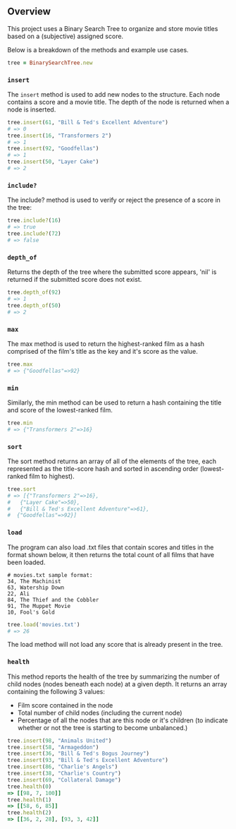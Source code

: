 ## Overview

This project uses a Binary Search Tree to organize and store movie titles based on a (subjective) assigned score.

Below is a breakdown of the methods and example use cases.


```ruby
tree = BinarySearchTree.new
```

### `insert`

The `insert` method is used to add new nodes to the structure. Each node contains a score and a movie title. The depth of the node is returned when a node is inserted.

```ruby
tree.insert(61, "Bill & Ted's Excellent Adventure")
# => 0
tree.insert(16, "Transformers 2")
# => 1
tree.insert(92, "Goodfellas")
# => 1
tree.insert(50, "Layer Cake")
# => 2
```

### `include?`

The include? method is used to verify or reject the presence of a score in the tree:

```ruby
tree.include?(16)
# => true
tree.include?(72)
# => false
```

### `depth_of`

Returns the depth of the tree where the submitted score appears, 'nil' is returned if the submitted score does not exist.

```ruby
tree.depth_of(92)
# => 1
tree.depth_of(50)
# => 2
```

### `max`

The max method is used to return the highest-ranked film as a hash comprised of the film's title as the key and it's score as the value.

```ruby
tree.max
# => {"Goodfellas"=>92}
```

### `min`

Similarly, the min method can be used to return a hash containing the title and score of the lowest-ranked film.

```ruby
tree.min
# => {"Transformers 2"=>16}
```

### `sort`

The sort method returns an array of all of the elements of the tree, each represented as the title-score hash and sorted in ascending order (lowest-ranked film to highest).

```ruby
tree.sort
# => [{"Transformers 2"=>16},
#   {"Layer Cake"=>50},
#   {"Bill & Ted's Excellent Adventure"=>61},
#  {"Goodfellas"=>92}]
```

### `load`

The program can also load .txt files that contain scores and titles in the format shown below, it then returns the total count of all films that have been loaded.

```
# movies.txt sample format:
34, The Machinist
63, Watership Down
22, Ali
84, The Thief and the Cobbler
91, The Muppet Movie
10, Fool's Gold
```

```ruby
tree.load('movies.txt')
# => 26
```

The load method will not load any score that is already present in the tree.

### `health`

This method reports the health of the tree by summarizing the number of child nodes (nodes beneath each node) at a given depth. It returns an array containing the following 3 values:

* Film score contained in the node
* Total number of child nodes (including the current node)
* Percentage of all the nodes that are this node or it's children (to indicate whether or not the tree is starting to become unbalanced.)

```ruby
tree.insert(98, "Animals United")
tree.insert(58, "Armageddon")
tree.insert(36, "Bill & Ted's Bogus Journey")
tree.insert(93, "Bill & Ted's Excellent Adventure")
tree.insert(86, "Charlie's Angels")
tree.insert(38, "Charlie's Country")
tree.insert(69, "Collateral Damage")
tree.health(0)
=> [[98, 7, 100]]
tree.health(1)
=> [[58, 6, 85]]
tree.health(2)
=> [[36, 2, 28], [93, 3, 42]]
```
